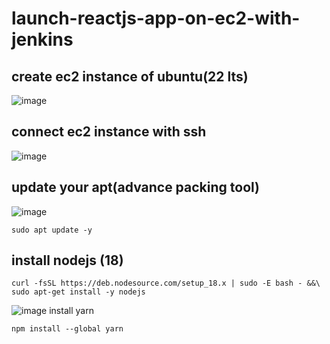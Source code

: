 # launch-reactjs-app-on-ec2-with-jenkins

## create ec2 instance of ubuntu(22 lts)
![image](https://user-images.githubusercontent.com/40553867/201734243-d31db011-6b19-4b92-8806-ae2b2da60768.png)

## connect ec2 instance with ssh 
![image](https://user-images.githubusercontent.com/40553867/201734496-37268a51-a051-4a22-8051-d01db4569a1e.png)

## update your apt(advance packing tool)
![image](https://user-images.githubusercontent.com/40553867/201735301-fb538566-19a8-43b1-b10e-a0095f832db7.png)

```
sudo apt update -y
```

## install nodejs (18)
```
curl -fsSL https://deb.nodesource.com/setup_18.x | sudo -E bash - &&\
sudo apt-get install -y nodejs
```

![image](https://user-images.githubusercontent.com/40553867/201737047-bbe0c745-65f6-4456-b2d7-c005c513c054.png)
install yarn 

```
npm install --global yarn
```

